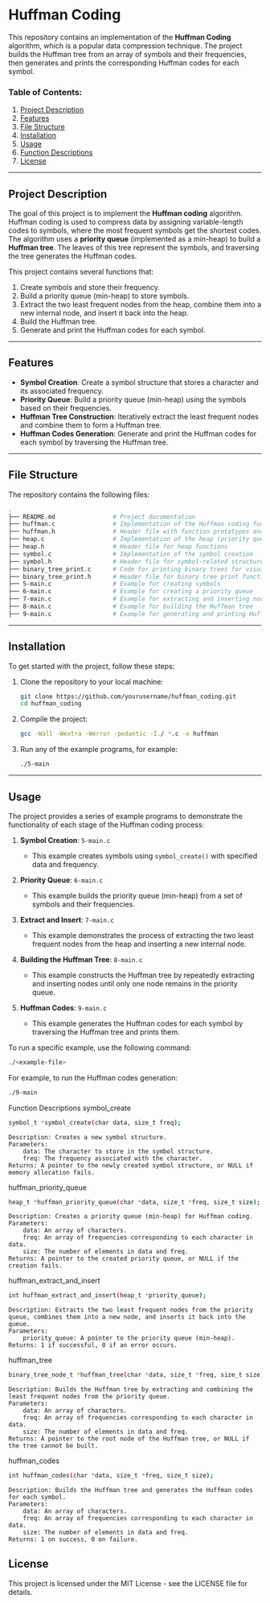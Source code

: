 # Huffman Coding

This repository contains an implementation of the **Huffman Coding** algorithm, which is a popular data compression technique. The project builds the Huffman tree from an array of symbols and their frequencies, then generates and prints the corresponding Huffman codes for each symbol.

### Table of Contents:
1. [Project Description](#project-description)
2. [Features](#features)
3. [File Structure](#file-structure)
4. [Installation](#installation)
5. [Usage](#usage)
6. [Function Descriptions](#function-descriptions)
7. [License](#license)

---

## Project Description

The goal of this project is to implement the **Huffman coding** algorithm. Huffman coding is used to compress data by assigning variable-length codes to symbols, where the most frequent symbols get the shortest codes. The algorithm uses a **priority queue** (implemented as a min-heap) to build a **Huffman tree**. The leaves of this tree represent the symbols, and traversing the tree generates the Huffman codes.

This project contains several functions that:
1. Create symbols and store their frequency.
2. Build a priority queue (min-heap) to store symbols.
3. Extract the two least frequent nodes from the heap, combine them into a new internal node, and insert it back into the heap.
4. Build the Huffman tree.
5. Generate and print the Huffman codes for each symbol.

---

## Features

- **Symbol Creation**: Create a symbol structure that stores a character and its associated frequency.
- **Priority Queue**: Build a priority queue (min-heap) using the symbols based on their frequencies.
- **Huffman Tree Construction**: Iteratively extract the least frequent nodes and combine them to form a Huffman tree.
- **Huffman Codes Generation**: Generate and print the Huffman codes for each symbol by traversing the Huffman tree.

---

## File Structure

The repository contains the following files:
```bash
.
├── README.md                # Project documentation
├── huffman.c                # Implementation of the Huffman coding functions
├── huffman.h                # Header file with function prototypes and structures
├── heap.c                   # Implementation of the heap (priority queue)
├── heap.h                   # Header file for heap functions
├── symbol.c                 # Implementation of the symbol creation
├── symbol.h                 # Header file for symbol-related structures
├── binary_tree_print.c      # Code for printing binary trees for visualization
├── binary_tree_print.h      # Header file for binary tree print functions
├── 5-main.c                 # Example for creating symbols
├── 6-main.c                 # Example for creating a priority queue
├── 7-main.c                 # Example for extracting and inserting nodes in the heap
├── 8-main.c                 # Example for building the Huffman tree
├── 9-main.c                 # Example for generating and printing Huffman codes
```

---

## Installation

To get started with the project, follow these steps:

1. Clone the repository to your local machine:

    ```bash
    git clone https://github.com/yourusername/huffman_coding.git
    cd huffman_coding
    ```

2. Compile the project:

    ```bash
    gcc -Wall -Wextra -Werror -pedantic -I./ *.c -o huffman
    ```

3. Run any of the example programs, for example:

    ```bash
    ./5-main
    ```

---

## Usage

The project provides a series of example programs to demonstrate the functionality of each stage of the Huffman coding process:

1. **Symbol Creation**: `5-main.c`
    - This example creates symbols using `symbol_create()` with specified data and frequency.

2. **Priority Queue**: `6-main.c`
    - This example builds the priority queue (min-heap) from a set of symbols and their frequencies.

3. **Extract and Insert**: `7-main.c`
    - This example demonstrates the process of extracting the two least frequent nodes from the heap and inserting a new internal node.

4. **Building the Huffman Tree**: `8-main.c`
    - This example constructs the Huffman tree by repeatedly extracting and inserting nodes until only one node remains in the priority queue.

5. **Huffman Codes**: `9-main.c`
    - This example generates the Huffman codes for each symbol by traversing the Huffman tree and prints them.

To run a specific example, use the following command:

```bash
./<example-file>
```
For example, to run the Huffman codes generation:
```bash
./9-main
```
Function Descriptions
symbol_create
```bash
symbol_t *symbol_create(char data, size_t freq);
```
    Description: Creates a new symbol structure.
    Parameters:
        data: The character to store in the symbol structure.
        freq: The frequency associated with the character.
    Returns: A pointer to the newly created symbol structure, or NULL if memory allocation fails.

huffman_priority_queue
```bash
heap_t *huffman_priority_queue(char *data, size_t *freq, size_t size);
```
    Description: Creates a priority queue (min-heap) for Huffman coding.
    Parameters:
        data: An array of characters.
        freq: An array of frequencies corresponding to each character in data.
        size: The number of elements in data and freq.
    Returns: A pointer to the created priority queue, or NULL if the creation fails.

huffman_extract_and_insert
```bash
int huffman_extract_and_insert(heap_t *priority_queue);
```
    Description: Extracts the two least frequent nodes from the priority queue, combines them into a new node, and inserts it back into the queue.
    Parameters:
        priority_queue: A pointer to the priority queue (min-heap).
    Returns: 1 if successful, 0 if an error occurs.

huffman_tree
```bash
binary_tree_node_t *huffman_tree(char *data, size_t *freq, size_t size);
```
    Description: Builds the Huffman tree by extracting and combining the least frequent nodes from the priority queue.
    Parameters:
        data: An array of characters.
        freq: An array of frequencies corresponding to each character in data.
        size: The number of elements in data and freq.
    Returns: A pointer to the root node of the Huffman tree, or NULL if the tree cannot be built.

huffman_codes
```bash
int huffman_codes(char *data, size_t *freq, size_t size);
```
    Description: Builds the Huffman tree and generates the Huffman codes for each symbol.
    Parameters:
        data: An array of characters.
        freq: An array of frequencies corresponding to each character in data.
        size: The number of elements in data and freq.
    Returns: 1 on success, 0 on failure.

## License

This project is licensed under the MIT License - see the LICENSE file for details.